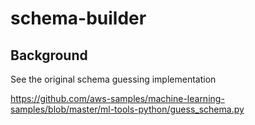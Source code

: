 # schema-builder

## Background

See the original schema guessing implementation

https://github.com/aws-samples/machine-learning-samples/blob/master/ml-tools-python/guess_schema.py
